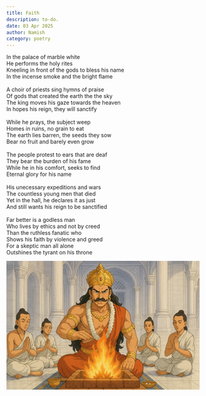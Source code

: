 ```yaml
---
title: Faith 
description: to-do.
date: 03 Apr 2025
author: Namish 
category: poetry
---
```


In the palace of marble white <br>
He performs the holy rites <br>
Kneeling in front of the gods to bless his name <br>
In the incense smoke and the bright flame <br><br>
A choir of priests sing hymns of praise <br>
Of gods that created the earth the the sky <br>
The king moves his gaze towards the heaven <br>
In hopes his reign, they will sanctify <br><br>
While he prays, the subject weep <br>
Homes in ruins, no grain to eat <br>
The earth lies barren, the seeds they sow <br>
Bear no fruit and barely even grow <br><br>
The people protest to ears that are deaf <br>
They bear the burden of his fame <br>
While he in his comfort, seeks to find <br>
Eternal glory for his name <br><br>
His unecessary expeditions and wars <br>
The countless young men that died <br>
Yet in the hall, he declares it as just <br>
And still wants his reign to be sanctified <br><br>
Far better is a godless man <br>
Who lives by ethics and not by creed <br>
Than the ruthless fanatic who <br>
Shows his faith by violence and greed <br>
For a skeptic man all alone <br>
Outshines the tyrant on his throne <br>

![/static/images/king.png](/static/images/king.png)